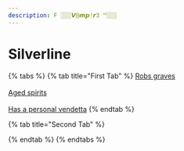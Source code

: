 ```yaml
---
description: F ░░░𝙑@𝙢𝙥!𝙧3 ™░░░
---
```


# Silverline

{% tabs %}
{% tab title="First Tab" %}
[Robs graves](https://armless-detective-wiki.gitbook.io/wiki/clues/hallowen-clues-2025/robs-graves)\
\
[Aged spirits](https://armless-detective-wiki.gitbook.io/wiki/clues/hallowen-clues-2025/agered-spirits)\
\
[Has a personal vendetta](https://armless-detective-wiki.gitbook.io/wiki/clues/hallowen-clues-2025/has-a-personal-vandetta)
{% endtab %}

{% tab title="Second Tab" %}

{% endtab %}
{% endtabs %}
